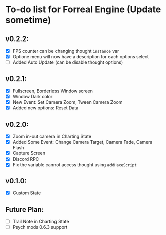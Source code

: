 # To-do list for Forreal Engine (Update sometime)
## v0.2.2:
- [X] FPS counter can be changing thought `instance` var
- [X] Optione menu will now have a description for each options select
- [ ] Added Auto Update (can be disable thought options)

## v0.2.1:
- [X] Fullscreen, Borderless Window screen
- [X] Window Dark color
- [X] New Event: Set Camera Zoom, Tween Camera Zoom
- [X] Added new options: Reset Data

## v0.2.0:
- [X] Zoom in-out camera in Charting State
- [X] Added Some Event: Change Camera Target, Camera Fade, Camera Flash
- [X] Capture Screen
- [X] Discord RPC
- [X] Fix the variable cannot access thought using `addHaxeScript`

## v0.1.0:
- [X] Custom State

## Future Plan:
- [ ] Trail Note in Charting State
- [ ] Psych mods 0.6.3 support